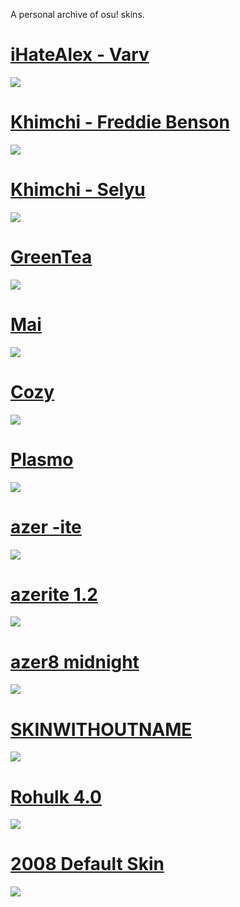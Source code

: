 A personal archive of osu! skins.
<!-- 
# []()
![]()
-->

# [iHateAlex - Varv](https://ihatealex.s-ul.eu/H9TMr6HO)
![](images/aristia.webp)

# [Khimchi - Freddie Benson](https://ihatealex.s-ul.eu/RmJrSRRI)
![](images/freddiebenson.webp)

# [Khimchi - Selyu](https://ihatealex.s-ul.eu/dCGo9VCl)
![](images/selyu.webp)

# [GreenTea](https://ihatealex.s-ul.eu/0tS3XgMF)
![](images/greentea.webp)

# [Mai](https://ihatealex.s-ul.eu/Oxmp608q)
![](images/mai.webp)

# [Cozy](https://ihatealex.s-ul.eu/BpRHsh1g)
![](images/cozy.webp)

# [Plasmo](https://ihatealex.s-ul.eu/726STfBo)
![](images/plasmo.webp)

# [azer -ite](https://ihatealex.s-ul.eu/CVvWuBb4)
![](images/azer-ite.webp)

# [azerite 1.2](https://ihatealex.s-ul.eu/BB4bBr9Q)
![](images/osuplayer84.webp)

# [azer8 midnight](https://ihatealex.s-ul.eu/KXlnO2YL)
![](images/midnightv8.webp)

# [SKINWITHOUTNAME](https://ihatealex.s-ul.eu/fLnMBeO8)
![](images/skinwithoutname.webp)

# [Rohulk 4.0](https://ihatealex.s-ul.eu/P6R7cGKd)
![](images/rohulk.webp)

# [2008 Default Skin](https://ihatealex.s-ul.eu/pEuOmEzR)
![](images/2008default.webp)

